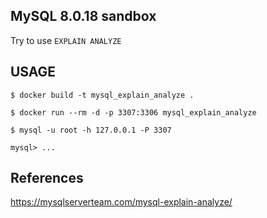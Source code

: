## MySQL 8.0.18 sandbox

Try to use `EXPLAIN ANALYZE`

## USAGE

```
$ docker build -t mysql_explain_analyze .

$ docker run --rm -d -p 3307:3306 mysql_explain_analyze

$ mysql -u root -h 127.0.0.1 -P 3307

mysql> ...
```

## References

https://mysqlserverteam.com/mysql-explain-analyze/
